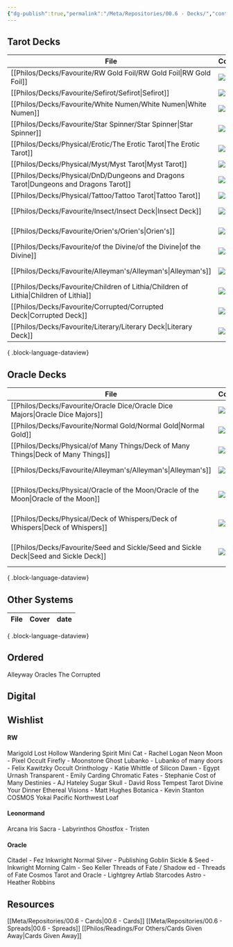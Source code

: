 ```yaml
---
{"dg-publish":true,"permalink":"/Meta/Repositories/00.6 - Decks/","contentClasses":"cards cards-2-3 table-max cards-cover cards-cols-7"}
---
```


## Tarot Decks
| File                                                                                    | Cover                                                                                                                                       | date              |
| --------------------------------------------------------------------------------------- | ------------------------------------------------------------------------------------------------------------------------------------------- | ----------------- |
| [[Philos/Decks/Favourite/RW Gold Foil/RW Gold Foil\|RW Gold Foil]]                   | ![](https://m.media-amazon.com/images/I/71kjPrU52QL._AC_UF894,1000_QL80_.jpg)                                                               | \-                |
| [[Philos/Decks/Favourite/Sefirot/Sefirot\|Sefirot]]                                  | ![](https://cdn11.bigcommerce.com/s-n25etsx69/images/stencil/1280x1280/products/9612/24356/1401973230-1__48430.1691416935.jpg?c=2)          | \-                |
| [[Philos/Decks/Favourite/White Numen/White Numen\|White Numen]]                      | ![](https://i.etsystatic.com/29833553/r/il/1c1fc8/3798200252/il_1080xN.3798200252_b51h.jpg)                                                 | \-                |
| [[Philos/Decks/Favourite/Star Spinner/Star Spinner\|Star Spinner]]                   | ![](https://m.media-amazon.com/images/I/71aRnAnWSXL._AC_UF894,1000_QL80_.jpg)                                                               | \-                |
| [[Philos/Decks/Physical/Erotic/The Erotic Tarot\|The Erotic Tarot]]                  | ![](https://m.media-amazon.com/images/I/61Koht8PVUS._SL1358_.jpg)                                                                           | \-                |
| [[Philos/Decks/Physical/Myst/Myst Tarot\|Myst Tarot]]                                | ![](https://images.squarespace-cdn.com/content/v1/5f24930a9d172f25d2391fa4/1596268569719-8TDLDPJ9Q7XJZBRZ0GFS/17+The+Tower.jpg?format=500w) | \-                |
| [[Philos/Decks/Physical/DnD/Dungeons and Dragons Tarot\|Dungeons and Dragons Tarot]] | ![](https://cdn.dc5.ro/img-prod/1691650723-4.jpeg)                                                                                          | \-                |
| [[Philos/Decks/Physical/Tattoo/Tattoo Tarot\|Tattoo Tarot]]                          | ![](https://m.media-amazon.com/images/I/819fKSpmhiL._AC_UF894,1000_QL80_.jpg)                                                               | \-                |
| [[Philos/Decks/Favourite/Insect/Insect Deck\|Insect Deck]]                           | ![](https://static.wixstatic.com/media/e57fbf_df6cdc016e1449139e9c2c7a8482765c~mv2.jpg/v1/fit/w_500,h_500,q_90/file.jpg)                    | January 05, 2022  |
| [[Philos/Decks/Favourite/Orien's/Orien's\|Orien's]]                                  | ![](https://m.media-amazon.com/images/I/91COOOPGsHL._SL1500_.jpg)                                                                           | March 22, 2022    |
| [[Philos/Decks/Favourite/of the Divine/of the Divine\|of the Divine]]                | ![](https://www.librerialunanueva.com/imagenes/9788411/978841172029.JPG)                                                                    | March 25, 2022    |
| [[Philos/Decks/Favourite/Alleyman's/Alleyman's\|Alleyman's]]                         | ![](https://encrypted-tbn0.gstatic.com/images?q=tbn:ANd9GcR1Yaj8tYB87v9Ep6vhPatxJLn5TFrhXWEWOg&usqp=CAU)                                    | July 20, 2022     |
| [[Philos/Decks/Favourite/Children of Lithia/Children of Lithia\|Children of Lithia]] | ![](https://www.xiahunt.com/cdn/shop/products/image_c167b1b7-045d-4d1d-a4a2-0aa41c51f928_1024x1024@2x.jpg?v=1640827333)                     | November 09, 2022 |
| [[Philos/Decks/Favourite/Corrupted/Corrupted Deck\|Corrupted Deck]]                  | ![](https://res.cloudinary.com/colortarot/image/upload/f_auto,q_auto:best/wyrmwood/back.jpg)                                                | April 28, 2023    |
| [[Philos/Decks/Favourite/Literary/Literary Deck\|Literary Deck]]                     | ![](https://i.etsystatic.com/6811674/r/il/64a51b/5077286336/il_340x270.5077286336_sc0x.jpg)                                                 | April 29, 2023    |

{ .block-language-dataview}


## Oracle Decks
| File                                                                                     | Cover                                                                                                                                                  | date             |
| ---------------------------------------------------------------------------------------- | ------------------------------------------------------------------------------------------------------------------------------------------------------ | ---------------- |
| [[Philos/Decks/Favourite/Oracle Dice/Oracle Dice Majors\|Oracle Dice Majors]]         | ![](https://mystikohouse.com.au/cdn/shop/files/Publishing-Goblin_s-Oracle-Dice_1500x.jpg?v=1685086420)                                                 | \-               |
| [[Philos/Decks/Favourite/Normal Gold/Normal Gold\|Normal Gold]]                       | ![](https://www.drivethrufiction.com/images/13873/408013.png)                                                                                          | \-               |
| [[Philos/Decks/Physical/of Many Things/Deck of Many Things\|Deck of Many Things]]     | ![](https://i.ebayimg.com/images/g/gbwAAOSw3Q5klQWe/s-l1200.webp)                                                                                      | \-               |
| [[Philos/Decks/Favourite/Alleyman's/Alleyman's\|Alleyman's]]                          | ![](https://encrypted-tbn0.gstatic.com/images?q=tbn:ANd9GcR1Yaj8tYB87v9Ep6vhPatxJLn5TFrhXWEWOg&usqp=CAU)                                               | July 20, 2022    |
| [[Philos/Decks/Physical/Oracle of the Moon/Oracle of the Moon\|Oracle of the Moon]]   | ![](https://shop.critrole.co.uk/cdn/shop/products/ProductPhotos-Mollymauk_s-_and-Jester_s_-Oracle-of-the-Moon-Deck-White-Front-1200x.png?v=1680039043) | October 18, 2023 |
| [[Philos/Decks/Physical/Deck of Whispers/Deck of Whispers\|Deck of Whispers]]         | ![](https://cdna.artstation.com/p/assets/images/images/069/714/612/large/john-zelman-v720-deck-of-whispers-the-lie-zelman.jpg)                         | January 27, 2024 |
| [[Philos/Decks/Favourite/Seed and Sickle/Seed and Sickle Deck\|Seed and Sickle Deck]] | ![](https://liminal11.com/wp-content/uploads/2021/08/SS-deck-n-cards.png)                                                                              | March 17, 2024   |

{ .block-language-dataview}


## Other Systems
| File | Cover | date |
| ---- | ----- | ---- |

{ .block-language-dataview}

## Ordered

Alleyway Oracles
The Corrupted

## Digital



## Wishlist

#### RW

Marigold
Lost Hollow
Wandering Spirit
Mini Cat - Rachel Logan
Neon Moon - Pixel Occult
Firefly - Moonstone Ghost
Lubanko - Lubanko
of many doors - Felix Kawitzky
Occult Orinthology - Katie Whittle
of Silicon Dawn - Egypt Urnash
Transparent - Emily Carding
Chromatic Fates - Stephanie Cost
of Many Destinies - AJ Hateley
Sugar Skull - David Ross
Tempest Tarot
Divine Your Dinner
Ethereal Visions - Matt Hughes
Botanica - Kevin Stanton
COSMOS
Yokai
Pacific Northwest
Loaf

#### Leonormand

Arcana Iris Sacra - Labyrinthos
Ghostfox - Tristen

#### Oracle

Citadel - Fez Inkwright
Normal Silver - Publishing Goblin
Sickle & Seed - Inkwright
Morning Calm - Seo Keller
Threads of Fate / Shadow ed - Threads of Fate
Cosmos Tarot and Oracle - Lightgrey Artlab
Starcodes Astro - Heather Robbins

## Resources

[[Meta/Repositories/00.6 - Cards\|00.6 - Cards]]
[[Meta/Repositories/00.6 - Spreads\|00.6 - Spreads]]
[[Philos/Readings/For Others/Cards Given Away\|Cards Given Away]]